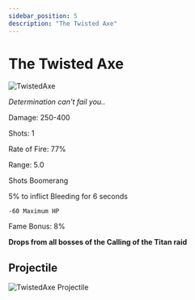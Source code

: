 ```yaml
---
sidebar_position: 5
description: "The Twisted Axe"
---
```


# The Twisted Axe

![TwistedAxe](https://vwiki.valorserver.com/api/item/picture/the%20twisted%20axe)

<i>Determination can't fail you..</i>

Damage: 250-400

Shots: 1

Rate of Fire: 77% 

Range: 5.0

Shots Boomerang

5% to inflict Bleeding for 6 seconds

    -60 Maximum HP

Fame Bonus: 8%

**Drops from all bosses of the Calling of the Titan raid**

## Projectile

![TwistedAxe Projectile](https://cdn.discordapp.com/attachments/948363241631916122/950405708283789322/TwistedAxe.gif)
